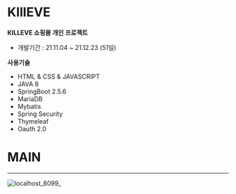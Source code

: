 # KIllEVE
**KILLEVE 쇼핑몰 개인 프로젝트**
- 개발기간 : 21.11.04 ~ 21.12.23 (51일)

__사용기술__
- HTML & CSS & JAVASCRIPT
- JAVA 8
- SpringBoot 2.5.6
- MariaDB
- Mybatis
- Spring Security
- Thymeleaf
- Oauth 2.0

# MAIN
---
![localhost_8099_](https://user-images.githubusercontent.com/62008631/147199394-5ca52a29-df59-4841-a985-a4b0565830cc.gif)



